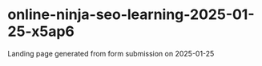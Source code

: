 # online-ninja-seo-learning-2025-01-25-x5ap6
Landing page generated from form submission on 2025-01-25
